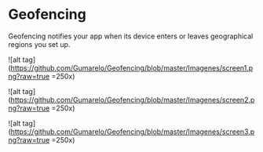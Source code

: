 # Geofencing
Geofencing notifies your app when its device enters or leaves geographical regions you set up.

![alt tag](https://github.com/Gumarelo/Geofencing/blob/master/Imagenes/screen1.png?raw=true =250x)

![alt tag](https://github.com/Gumarelo/Geofencing/blob/master/Imagenes/screen2.png?raw=true =250x)

![alt tag](https://github.com/Gumarelo/Geofencing/blob/master/Imagenes/screen3.png?raw=true =250x)
